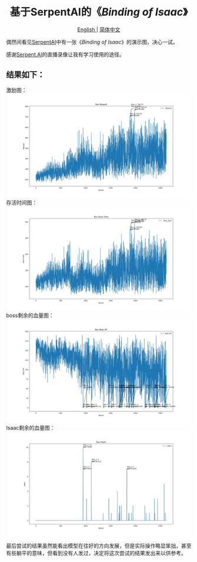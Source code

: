<!--
 * @Description: 
 * @Author: shadow221213
 * @Date: 2023-10-06 17:21:27
 * @LastEditTime: 2023-10-06 21:28:17
-->
# <div align="center">基于SerpentAI的《*Binding of Isaac*》</div>

<div align="center">
    <a href="https://github.com/shadow221213/Serpent-based-AI-for-Binding-of-Isaac/blob/master/README.md">
        English
    </a> 
    | 
    <a href="https://github.com/shadow221213/Serpent-based-AI-for-Binding-of-Isaac/blob/master/Chinese.md">
        简体中文
    </a>
</div>

偶然间看见[SerpentAI](https://github.com/SerpentAI/SerpentAI)中有一张《*Binding of Isaac*》的演示图，决心一试。

感谢[Serpent.AI](https://www.youtube.com/@SerpentAI)的直播录像让我有学习使用的途径。

## 结果如下：

激励图：
![](./datasets/isaac/ppo_model/all_model/run_reward_chart.jpg)
存活时间图：
![](./datasets/isaac/ppo_model/all_model/run_alive_time_chart.jpg)
boss剩余的血量图：
![](./datasets/isaac/ppo_model/all_model/run_boss_hp_chart.jpg)
Isaac剩余的血量图：
![](./datasets/isaac/ppo_model/all_model/run_heart_chart.jpg)

最后尝试的结果虽然能看出模型在往好的方向发展，但是实际操作略显笨拙，甚至有些躺平的意味，但看到没有人发过，决定将这次尝试的结果发出来以供参考。